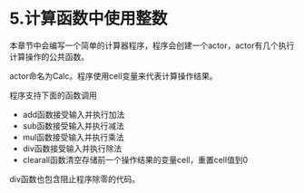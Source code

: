 # 5.计算函数中使用整数

本章节中会编写一个简单的计算器程序，程序会创建一个actor，actor有几个执行计算操作的公共函数。

actor命名为Calc。程序使用cell变量来代表计算操作结果。

程序支持下面的函数调用

* add函数接受输入并执行加法
* sub函数接受输入并执行减法
* mul函数接受输入并执行乘法
* div函数接受输入并执行除法
* clearall函数清空存储前一个操作结果的变量cell，重置cell值到0

div函数也包含阻止程序除零的代码。

